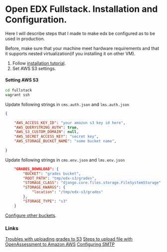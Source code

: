# Open EDX Fullstack. Installation and Configuration.

Here I will describe steps that I made to make edx be configured as to be used in production.

Before, make sure that your machine meet hardware requirements and that it supports nested virtualization(if you installing it on other VM). 
1. Follow [installation tutorial](http://edx.readthedocs.io/projects/edx-installing-configuring-and-running/en/latest/installation/fullstack/index.html).
2. Set AWS S3 settings. 

#### Setting AWS S3

```sh
cd fullstack
vagrant ssh
```
Update following strings in `cms.auth.json` and `lms.auth.json`

```json
{
    
    "AWS_ACCESS_KEY_ID": "your amazon s3 key id here", 
    "AWS_QUERYSTRING_AUTH": true, 
    "AWS_S3_CUSTOM_DOMAIN": null, 
    "AWS_SECRET_ACCESS_KEY": "secret key", 
    "AWS_STORAGE_BUCKET_NAME": "some bucket name", 
   
}
```

Update following strings in `cms.env.json` and `lms.env.json`

```json
    "GRADES_DOWNLOAD": {
        "BUCKET": "grades bucket", 
        "ROOT_PATH": "tmp/edx-s3/grades", 
        "STORAGE_CLASS": "django.core.files.storage.FileSystemStorage", 
        "STORAGE_KWARGS": {
            "location": "/tmp/edx-s3/grades"
        }, 
        "STORAGE_TYPE": "s3"
    }
```

[Configure other buckets](https://openedx.atlassian.net/wiki/display/OpenOPS/Use+AWS+for+Data+Storage). 

### Links

[Troubles with uploading grades to S3](https://groups.google.com/forum/#!topic/openedx-ops/uyf2kyVPyGQ)
[Steps to upload file with OpenAssessment to Amazon AWS](https://community.bitnami.com/t/steps-to-upload-file-with-openassessment-to-amazon-aws/44863)
[Configuring SMTP](https://stackoverflow.com/questions/22569426/how-can-i-config-open-edx-production-stack-smtp-settings)
